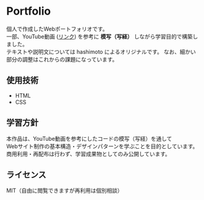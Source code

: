 # Portfolio

個人で作成したWebポートフォリオです。  
一部、YouTube動画 ([リンク](https://youtu.be/QCCjDlBiYV8?si=2uXbJ55QNs6xAGwj)) を参考に **模写（写経）** しながら学習目的で構築しました。  
テキストや説明文については hashimoto によるオリジナルです。
なお、細かい部分の調整はこれからの課題になっています。

## 使用技術
- HTML
- CSS

## 学習方針
本作品は、YouTube動画を参考にしたコードの模写（写経）を通して  
Webサイト制作の基本構造・デザインパターンを学ぶことを目的としています。  
商用利用・再配布は行わず、学習成果物としてのみ公開しています。

## ライセンス
MIT（自由に閲覧できますが再利用は個別相談）
